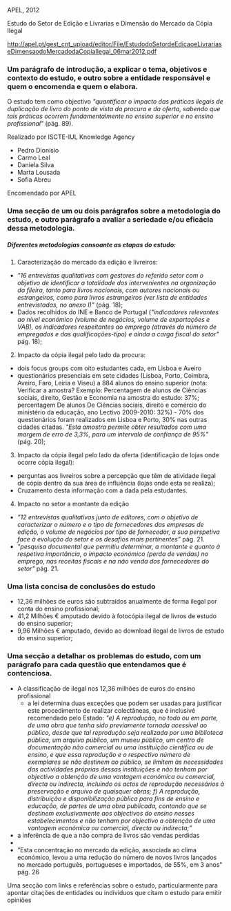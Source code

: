 APEL, 2012

Estudo do Setor de Edição e Livrarias e Dimensão do Mercado da Cópia Ilegal

http://apel.pt/gest_cnt_upload/editor/File/EstudodoSetordeEdicaoeLivrariaseDimensaodoMercadodaCopiaIlegal_06mar2012.pdf

### Um parágrafo de introdução, a explicar o tema, objetivos e contexto do estudo, e outro sobre a entidade responsável e quem o encomenda e quem o elabora.


O estudo tem como objectivo *"quantificar o impacto das práticas ilegais de duplicação de livro do ponto de vista da procura e da oferta, sabendo que tais práticas ocorrem fundamentalmente no ensino superior e no ensino profissional"* (pág. 89).

Realizado por ISCTE-IUL Knowledge Agency
* Pedro Dionísio
* Carmo Leal
* Daniela Silva
* Marta Lousada
* Sofia Abreu

Encomendado por APEL


### Uma secção de um ou dois parágrafos sobre a metodologia do estudo, e outro parágrafo a avaliar a seriedade e/ou eficácia dessa metodologia.

##### Diferentes metodologias consoante as etapas do estudo:

1. Caracterização do mercado da edição e livreiros:
* *"16 entrevistas qualitativas com gestores do referido setor com o objetivo de identificar a totalidade dos intervenientes na organização da fileira, tanto para livros nacionais, com autores nacionais ou estrangeiros, como para livros estrangeiros (ver lista de entidades entrevistadas, no anexo I)"* (pág. 18);
* Dados recolhidos do INE e Banco de Portugal (*"indicadores relevantes ao nível económico (volume de negócios, volume de exportações e VAB), os indicadores respeitantes ao emprego (através do número de empregados e das qualificações-tipo) e ainda a carga fiscal do setor"* pág. 18);

2. Impacto da cópia ilegal pelo lado da procura:

* dois focus groups com oito estudantes cada, em Lisboa e Aveiro
* questionários presenciais em sete cidades (Lisboa, Porto, Coimbra, Aveiro, Faro, Leiria e Viseu) a 884 alunos do ensino superior (nota: Verificar a amostra? Exemplo: Percentagem de alunos de Ciências sociais, direito, Gestão e Economia na amostra do estudo: 37%; percentagem De alunos De Ciências sociais, direito e comércio do ministério da educação, ano Lectivo 2009-2010: 32%) - 70% dos questionários foram realizados em Lisboa e Porto, 30% nas outras cidades citadas. *"Esta amostra permite obter resultados com uma margem de erro de 3,3%, para um intervalo de confiança de 95%"* (pág. 20);

3. Impacto da cópia ilegal pelo lado da oferta (identificação de lojas onde ocorre cópia ilegal):

* perguntas aos livreiros sobre a percepção que têm de atividade ilegal de cópia dentro da sua área de influência (lojas onde esta se realiza);
* Cruzamento desta informação com a dada pela estudantes.


4. Impacto no setor a montante da edição

* *”12 entrevistas qualitativas junto de editores, com o objetivo de caracterizar o número e o tipo de fornecedores das empresas de edição, o volume de negócios por tipo de fornecedor, a sua perspetiva face à evolução do setor e os desafios mais pertinentes”* pág. 21.
* *"pesquisa documental que permitiu determinar, a montante e quanto à respetiva importância, o impacto económico (perda de vendas) no emprego, nas receitas fiscais e na não venda dos fornecedores do setor"* pág. 21.


### Uma lista concisa de conclusões do estudo

* 12,36 milhões de euros são subtraídos anualmente de forma ilegal por conta do ensino profissional;
* 41,2 Milhões € amputado devido à fotocópia ilegal de livros de estudo do ensino superior;
* 9,96 Milhões € amputado, devido ao download ilegal de livros de estudo do ensino superior;


### Uma secção a detalhar os problemas do estudo, com um parágrafo para cada questão que entendamos que é contenciosa.

* A classificação de ilegal nos 12,36 milhões de euros do ensino profissional
  * a lei determina duas exceções que podem ser usadas para justificar este procedimento de realizar colectâneas, que é inclusivé recomendado pelo Estado: *"e) A reprodução, no todo ou em parte, de uma obra que tenha sido previamente tornada acessível ao público, desde que tal reprodução seja realizada por uma biblioteca pública, um arquivo público, um museu público, um centro de documentação não comercial ou uma instituição científica ou de ensino, e que essa reprodução e o respectivo número de exemplares se não destinem ao público, se limitem às necessidades das actividades próprias dessas instituições e não tenham por objectivo a obtenção de uma vantagem económica ou comercial, directa ou indirecta, incluindo os actos de reprodução necessários à preservação e arquivo de quaisquer obras; f) A reprodução, distribuição e disponibilização pública para fins de ensino e educação, de partes de uma obra publicada, contando que se destinem exclusivamente aos objectivos do ensino nesses estabelecimentos e não tenham por objectivo a obtenção de uma vantagem económica ou comercial, directa ou indirecta;”*
* a inferência de que a não compra de livros são vendas perdidas
* 
* ”Esta concentração no mercado da edição, associada ao clima económico, levou a uma redução do número de novos livros lançados no mercado português, portugueses e importados, de 55%, em 3 anos" pág. 26

Uma secção com links e referências sobre o estudo, particularmente para apontar citações de entidades ou indivíduos que citam o estudo para emitir opiniões
